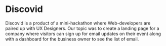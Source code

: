 # Discovid
Discovid is a product of a mini-hackathon where Web-developers are paired up with UX Designers.
Our topic was to create a landing page for a company where visitors can sign up for email updates on their event along with a dashboard for the business owner to see the list of email.
